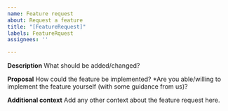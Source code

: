 ```yaml
---
name: Feature request
about: Request a feature
title: "[FeatureRequest]"
labels: FeatureRquest
assignees: ''

---
```


**Description**
What should be added/changed?

**Proposal**
How could the feature be implemented? 
*Are you able/willing to implement the feature yourself (with some guidance from us)?

**Additional context**
Add any other context about the feature request here.
